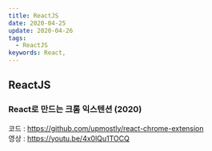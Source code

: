 ```yaml
---
title: ReactJS
date: 2020-04-25
update: 2020-04-26
tags:
  - ReactJS
keywords: React,
---
```



## ReactJS

### React로 만드는 크롬 익스텐션 (2020)

코드 : https://github.com/upmostly/react-chrome-extension  
영상 : https://youtu.be/4x0lQu1TOCQ

